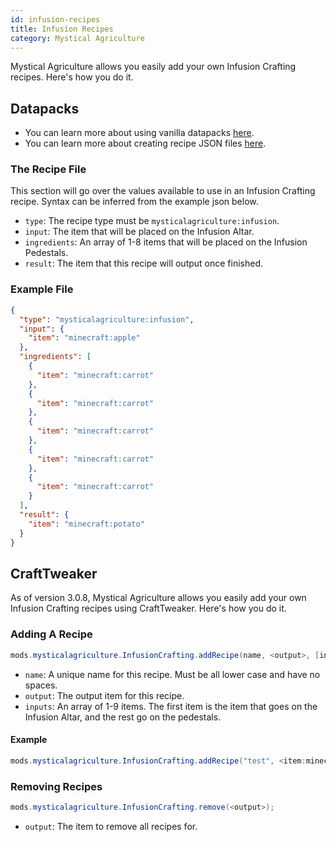 ```yaml
---
id: infusion-recipes
title: Infusion Recipes
category: Mystical Agriculture
---
```


Mystical Agriculture allows you easily add your own Infusion Crafting recipes. Here's how you do it.

## Datapacks

<alert title="Prerequisites">
  <ul>
    <li>
      You can learn more about using vanilla datapacks <a href="https://minecraft.gamepedia.com/Data_pack">here</a>.
    </li>
    <li>
      You can learn more about creating recipe JSON files <a href="https://minecraft.gamepedia.com/Recipe">here</a>.
    </li>
  </ul>
</alert>

### The Recipe File
This section will go over the values available to use in an Infusion Crafting recipe. Syntax can be inferred from the example json below.
- `type`: The recipe type must be `mysticalagriculture:infusion`.
- `input`: The item that will be placed on the Infusion Altar.
- `ingredients`: An array of 1-8 items that will be placed on the Infusion Pedestals.
- `result`: The item that this recipe will output once finished.

### Example File
```json
{
  "type": "mysticalagriculture:infusion",
  "input": {
    "item": "minecraft:apple"
  },
  "ingredients": [
    {
      "item": "minecraft:carrot"
    },
    {
      "item": "minecraft:carrot"
    },
    {
      "item": "minecraft:carrot"
    },
    {
      "item": "minecraft:carrot"
    },
    {
      "item": "minecraft:carrot"
    }
  ],
  "result": {
    "item": "minecraft:potato"
  }
}
```

## CraftTweaker
As of version 3.0.8, Mystical Agriculture allows you easily add your own Infusion Crafting recipes using CraftTweaker. Here's how you do it.

### Adding A Recipe
```java
mods.mysticalagriculture.InfusionCrafting.addRecipe(name, <output>, [inputs]);
```

- `name`: A unique name for this recipe. Must be all lower case and have no spaces.
- `output`: The output item for this recipe.
- `inputs`: An array of 1-9 items. The first item is the item that goes on the Infusion Altar, and the rest go on the pedestals.

#### Example
```java
mods.mysticalagriculture.InfusionCrafting.addRecipe("test", <item:minecraft:stick> * 10, [<item:minecraft:diamond>, <tag:forge:ingots/iron>, <item:minecraft:stick>]);
```

### Removing Recipes
```java
mods.mysticalagriculture.InfusionCrafting.remove(<output>);
```

- `output`: The item to remove all recipes for.
